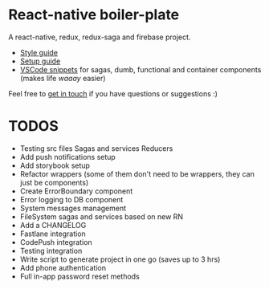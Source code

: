 # React-native boiler-plate

A react-native, redux, redux-saga and firebase project.

* [Style guide](./STYLE_GUIDE.md)
* [Setup guide](./SETUP_GUIDE.md)
* [VSCode snippets](./snippets.json) for sagas, dumb, functional and container components (makes life _waaay_ easier)

Feel free to [get in touch](mailto:shaun@aux.co.za) if you have questions or suggestions :)

# TODOS

* Testing src files
  Sagas and services
  Reducers
* Add push notifications setup
* Add storybook setup
* Refactor wrappers (some of them don't need to be wrappers, they can just be components)
* Create ErrorBoundary component
* Error logging to DB component
* System messages management
* FileSystem sagas and services based on new RN
* Add a CHANGELOG
* Fastlane integration
* CodePush integration
* Testing integration
* Write script to generate project in one go (saves up to 3 hrs)
* Add phone authentication
* Full in-app password reset methods
